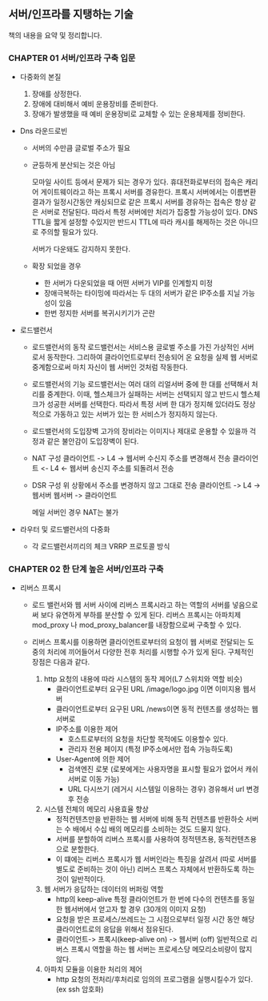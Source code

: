 ## 서버/인프라를 지탱하는 기술
    
   책의 내용을 요약 및 정리합니다.
   
### CHAPTER 01 서버/인프라 구축 입문
    
   * 다중화의 본질  
     1. 장애를 상정한다.
     2. 장애에 대비해서 예비 운용장비를 준비한다.
     3. 장애가 발생했을 때 예비 운용장비로 교체할 수 있는 운용체제를 정비한다.
     
   * Dns 라운드로빈  
     * 서버의 수만큼 글로벌 주소가 필요  
     * 균등하게 분산되는 것은 아님   
    
        모마일 사이트 등에서 문제가 되는 경우가 있다. 휴대전화로부터의 접속은 캐리어
        게이트웨이라고 하는 프록시 서버를 경유한다. 프록시 서버에서는 이름변환 결과가
        일정시간동안 캐싱되므로 같은 프록시 서버를 경유하는 접속은 항상 같은 서버로 전달된다.
        따라서 특정 서버에만 처리가 집중할 가능성이 있다. DNS TTL을 짧게 설정할 수있지만
        반드시 TTL에 따라 캐시를 해제하는 것은 아니므로 주의할 필요가 있다.
        
        서버가 다운돼도 감지하지 못한다.
        
      * 확장 되었을 경우  
         * 한 서버가 다운되었을 때 어떤 서버가 VIP를 인계할지 미정
         * 장애극복하는 타이밍에 따라서는 두 대의 서버가 같은 IP주소를 지닐 가능성이 있음
         * 한번 정지한 서버를 복귀시키기가 곤란
     
   * 로드밸런서 
      * 로드밸런서의 동작
        로드밸런서는 서비스용 글로벌 주소를 가진 가상적인 서버로서 동작한다.
        그리하여 클라이언트로부터 전송되어 온 요청을 실제 웹 서버로 중계함으로써 마치 자신이 웹 서버인 것처럼 작동한다.
      * 로드밸런서의 기능
        로드밸런서는 여러 대의 리얼서버 중에 한 대를 선택해서 처리를 중계한다. 이때, 헬스체크가
        실패하는 서버는 선택되지 않고 반드시 헬스체크가 성공한 서버를 선택한다.
        따라서 특정 서버 한 대가 정지해 있더라도 정상적으로 가동하고 있는 서버가 있는 한 서비스가 정지하지 않는다.
      * 로드밸런서의 도입장벽
        고가의 장비라는 이미지나 제대로 운용할 수 있을까 걱정과 같은 불안감이 도입장벽이 된다.
      
      * NAT 구성
        클라이언트 -> L4 -> 웹서버
                  수신지 주소를 변경해서 전송
        클라이언트 <- L4 <- 웹서버
                  송신지 주소를 되돌려서 전송    
      
      * DSR 구성
        위 상황에서 주소를 변경하지 않고 그대로 전송
        클라이언트 -> L4 -> 웹서버
        웹서버 -> 클라이언트
        
        메일 서버인 경우 NAT는 불가   
   
   * 라우터 및 로드밸런서의 다중화
     * 각 로드밸런서끼리의 체크 VRRP 프로토콜 방식     

### CHAPTER 02 한 단계 높은 서버/인프라 구축

   * 리버스 프록시 
        * 로드 밸런서와 웹 서버 사이에 리버스 프록시라고 하는
        역할의 서버를 넣음으로써 보다 유연하게 부하를 분산할 수 있게 된다.
        리버스 프록시는 아파치제 mod_proxy 나 mod_proxy_balancer를 내장함으로써
        구축할 수 있다.
        
        * 리버스 프록시를 이용하면 클라이언트로부터의 요청이 웹 서버로 전달되는 도중의
        처리에 끼어들어서 다양한 전후 처리를 시행할 수가 있게 된다.
        구체적인 장점은 다음과 같다.    
            1. http 요청의 내용에 따라 시스템의 동작 제어(L7 스위치와 역할 비슷)
                * 클라이언트로부터 요구된 URL /image/logo.jpg 이면 이미지용 웹서버
                * 클라이언트로부터 요구된 URL /news이면 동적 컨텐츠를 생성하는 웹서버로
                * IP주소를 이용한 제어
                    - 호스트로부터의 요청을 차단할 목적에도 이용할수 있다.
                    - 관리자 전용 페이지 (특정 IP주소에서만 접속 가능하도록)
                * User-Agent에 의한 제어
                    - 검색엔진 로봇 (로봇에게는 사용자명을 표시할 필요가 없어서 캐쉬서버로 이동 가능)
                    - URL 다시쓰기 (레거시 시스템일 이용하는 경우) 경유해서 url 변경 후 전송
            2. 시스템 전체의 메모리 사용효율 향상
                * 정적컨텐츠만을 반환하는 웹 서버에 비해 동적 컨텐츠를 반환하슷 서버는  수 배에서 수십 배의 메모리를
                소비하는 것도 드물지 않다.
                * 서버를 분할하여 리버스 프록시를 사용하여 정적텐츠용, 동적컨텐츠용으로 분할한다. 
                * 이 떄에는 리버스 프록시가 웹 서버인라는 특징을 살려서 (따로 서버를 별도로 준비하는 것이 아닌) 리버스 프록스
                자체에서 반환하도록 하는 것이 일반적이다.
            3. 웹 서버가 응답하는 데이터의 버퍼링 역할
                * http의 keep-alive 특정 클라이언트가 한 번에 다수의 컨텐츠를 동일한
                웹서버에서 얻고자 할 경우 (30개의 이미지 요청)
                * 요청을 받은 프로세스/쓰레드는 그 시점으로부터 일정 시간 동안 해당
                클라이언트로의 응답을 위해서 점유된다.
                * 클라이언트-> 프록시(keep-alive on) -> 웹서버 (off)
                일반적으로 리버스 프록시 역할을 하는 웹 서버는 프로세스당 메모리소비량이
                많지 않다.
            4. 아파치 모듈을 이용한 처리의 제어
                * http 요청의 전처리/후처리로 임의의 프로그램을 실행시킬수가 있다.
                (ex ssh 암호화)
            
         
        
     
